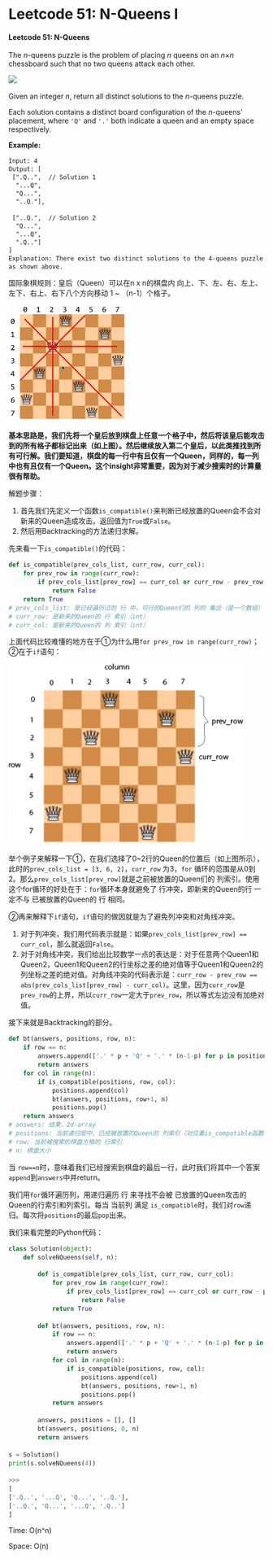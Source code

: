 # Leetcode 51: N-Queens I

#### Leetcode 51: N-Queens



The _n_-queens puzzle is the problem of placing _n_ queens on an _n_×_n_ chessboard such that no two queens attack each other.

![](https://assets.leetcode.com/uploads/2018/10/12/8-queens.png)

Given an integer _n_, return all distinct solutions to the _n_-queens puzzle.

Each solution contains a distinct board configuration of the _n_-queens' placement, where `'Q'` and `'.'` both indicate a queen and an empty space respectively.

**Example:**

```text
Input: 4
Output: [
 [".Q..",  // Solution 1
  "...Q",
  "Q...",
  "..Q."],

 ["..Q.",  // Solution 2
  "Q...",
  "...Q",
  ".Q.."]
]
Explanation: There exist two distinct solutions to the 4-queens puzzle as shown above.
```

国际象棋规则：皇后（Queen）可以在n x n的棋盘内 向上、下、左、右、左上、左下、右上、右下八个方向移动 1 ~ （n-1）个格子。

![](../.gitbook/assets/screenshot-from-2019-11-11-09-57-48.png)

**基本思路是，我们先将一个皇后放到棋盘上任意一个格子中，然后将该皇后能攻击到的所有格子都标记出来（如上图）。然后继续放入第二个皇后，以此类推找到所有可行解。我们要知道，棋盘的每一行中有且仅有一个Queen，同样的，每一列中也有且仅有一个Queen。这个insight非常重要，因为对于减少搜索时的计算量很有帮助。**

解题步骤：

1. 首先我们先定义一个函数`is_compatible()`来判断已经放置的Queen会不会对新来的Queen造成攻击。返回值为`True`或`False`。
2. 然后用Backtracking的方法递归求解。

先来看一下`is_compatible()`的代码：

```python
def is_compatible(prev_cols_list, curr_row, curr_col):
    for prev_row in range(curr_row):
        if prev_cols_list[prev_row] == curr_col or curr_row - prev_row == abs(prev_cols_list[prev_row] - curr_col):
            return False
    return True
# prev_cols_list: 是已经遍历过的 行 中，可行的Queen们的 列的 集合（是一个数组）
# curr_row: 是新来的Queen的 行 索引（int）
# curr_col: 是新来的Queen的 列 索引（int）
```

上面代码比较难懂的地方在于①为什么用`for prev_row in range(curr_row)`；②在于`if`语句：

![](../.gitbook/assets/image%20%2811%29.png)

举个例子来解释一下①，在我们选择了0~2行的Queen的位置后（如上图所示），此时的`prev_cols_list = [3, 6, 2]`，`curr_row` 为3，`for` 循环的范围是从0到2。那么`prev_cols_list[prev_row]`就是之前被放置的Queen们的 列索引。使用这个for循环的好处在于：`for`循环本身就避免了 行冲突，即新来的Queen的行 一定不与 已被放置的Queen的 行 相同。

②再来解释下`if`语句，`if`语句的做因就是为了避免列冲突和对角线冲突。

1. 对于列冲突，我们用代码表示就是：如果`prev_cols_list[prev_row] == curr_col`，那么就返回`False`。
2. 对于对角线冲突，我们给出比较数学一点的表达是：对于任意两个Queen1和Queen2，Queen1和Queen2的行坐标之差的绝对值等于Queen1和Queen2的列坐标之差的绝对值。对角线冲突的代码表示是：`curr_row - prev_row == abs(prev_cols_list[prev_row] - curr_col)`。这里，因为`curr_row`是`prev_row`的上界，所以`curr_row`一定大于`prev_row`，所以等式左边没有加绝对值。



接下来就是Backtracking的部分。

```python
def bt(answers, positions, row, n):
    if row == n:
        answers.append(['.' * p + 'Q' + '.' * (n-1-p) for p in positions])
        return answers
    for col in range(n):
        if is_compatible(positions, row, col):
            positions.append(col)
            bt(answers, positions, row+1, n)
            positions.pop()
    return answers
# answers: 结果，2d-array
# positions: 当前递归层中，已经被放置的Queen的 列索引（对应着is_compatible函数中的prev_cols_list参数。dtype: int list）
# row: 当前被搜索的棋盘方格的 行索引
# n: 棋盘大小
```

当 `row==n`时，意味着我们已经搜索到棋盘的最后一行，此时我们将其中一个答案`append`到`answers`中并return。

我们用`for`循环遍历列，用递归遍历 行 来寻找不会被 已放置的Queen攻击的Queen的行索引和列索引。每当 当前列 满足 `is_compatible`时，我们对`row`递归。每次将`positions`的最后`pop`出来。



我们来看完整的Python代码：

```python
class Solution(object):
    def solveNQueens(self, n):
        
        def is_compatible(prev_cols_list, curr_row, curr_col):
            for prev_row in range(curr_row):
                if prev_cols_list[prev_row] == curr_col or curr_row - prev_row == abs(prev_cols_list[prev_row] - curr_col):
                    return False
            return True
        
        def bt(answers, positions, row, n):
            if row == n:
                answers.append(['.' * p + 'Q' + '.' * (n-1-p) for p in positions])
                return answers
            for col in range(n):
                if is_compatible(positions, row, col):
                    positions.append(col)
                    bt(answers, positions, row+1, n)
                    positions.pop()
            return answers
        
        answers, positions = [], []
        bt(answers, positions, 0, n)
        return answers

s = Solution()
print(s.solveNQueens(4))

>>>
[
['.Q..', '...Q', 'Q...', '..Q.'], 
['..Q.', 'Q...', '...Q', '.Q..']
]
```

Time: O\(n^n\)

Space: O\(n\)













